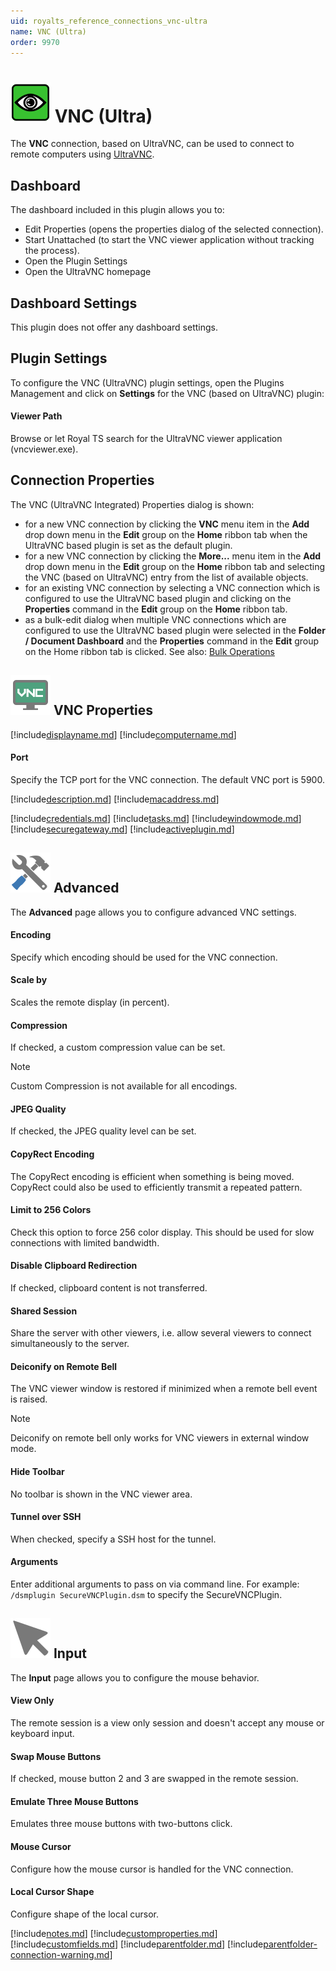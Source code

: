 ```yaml
---
uid: royalts_reference_connections_vnc-ultra
name: VNC (Ultra)
order: 9970
---
```


# ![](/r2023/images/RoyalTS/Plugins/Connections/VncUltra/SVG_PluginIcon_32.svg#img_header) VNC (Ultra)

The **VNC** connection, based on UltraVNC, can be used to connect to remote computers using [UltraVNC](http://www.uvnc.com/).

## Dashboard

The dashboard included in this plugin allows you to:

- Edit Properties (opens the properties dialog of the selected connection).
- Start Unattached (to start the VNC viewer application without tracking the process).
- Open the Plugin Settings
- Open the UltraVNC homepage

## Dashboard Settings

This plugin does not offer any dashboard settings.

## Plugin Settings

To configure the VNC (UltraVNC) plugin settings, open the Plugins Management and click on **Settings** for the VNC (based on UltraVNC) plugin:

#### Viewer Path

Browse or let Royal TS search for the UltraVNC viewer application (vncviewer.exe).

## Connection Properties

The VNC (UltraVNC Integrated) Properties dialog is shown:

- for a new VNC connection by clicking the **VNC** menu item in the **Add** drop down menu in the **Edit** group on the **Home** ribbon tab when the UltraVNC based plugin is set as the default plugin.
- for a new VNC connection by clicking the **More...** menu item in the **Add** drop down menu in the **Edit** group on the **Home** ribbon tab and selecting the VNC (based on UltraVNC) entry from the list of available objects.
- for an existing VNC connection by selecting a VNC connection which is configured to use the UltraVNC based plugin and clicking on the **Properties** command in the **Edit** group on the **Home** ribbon tab.
- as a bulk-edit dialog when multiple VNC connections which are configured to use the UltraVNC based plugin were selected in the **Folder / Document Dashboard** and the **Properties** command in the **Edit** group on the Home ribbon tab is clicked. See also: [Bulk Operations](xref:royalts_tutorials_bulk)

## ![](/r2023/images/RoyalTS/Plugins/Connections/VncUltra/SVG_PluginIconConnection_32.svg#img_header) VNC Properties

[!include[displayname.md](~/royalts/_shared/displayname.md)]
[!include[computername.md](~/royalts/_shared/computername.md)]

#### Port

Specify the TCP port for the VNC connection. The default VNC port is 5900.

[!include[description.md](~/royalts/_shared/description.md)]
[!include[macaddress.md](~/royalts/_shared/macaddress.md)]

[!include[credentials.md](~/royalts/_shared/credentials.md)]
[!include[tasks.md](~/royalts/_shared/tasks.md)]
[!include[windowmode.md](~/royalts/_shared/windowmode.md)]
[!include[securegateway.md](~/royalts/_shared/securegateway.md)]
[!include[activeplugin.md](~/royalts/_shared/activeplugin.md)]

## ![](/r2023/images/RoyalTS/Plugins/Connections/VncUltra/SVG_PageAdvanced_32.svg#img_header) Advanced

The **Advanced** page allows you to configure advanced VNC settings.

#### Encoding

Specify which encoding should be used for the VNC connection.

#### Scale by

Scales the remote display (in percent).

#### Compression

If checked, a custom compression value can be set.

> [!Note]
> Custom Compression is not available for all encodings.

#### JPEG Quality

If checked, the JPEG quality level can be set.

#### CopyRect Encoding

The CopyRect encoding is efficient when something is being moved. CopyRect could also be used to efficiently transmit a repeated pattern.

#### Limit to 256 Colors

Check this option to force 256 color display. This should be used for slow connections with limited bandwidth.

#### Disable Clipboard Redirection

If checked, clipboard content is not transferred.

#### Shared Session

Share the server with other viewers, i.e. allow several viewers to connect simultaneously to the server.

#### Deiconify on Remote Bell

The VNC viewer window is restored if minimized when a remote bell event is raised.

> [!Note]
> Deiconify on remote bell only works for VNC viewers in external window mode.

#### Hide Toolbar

No toolbar is shown in the VNC viewer area.

#### Tunnel over SSH

When checked, specify a SSH host for the tunnel.

#### Arguments

Enter additional arguments to pass on via command line. For example: `/dsmplugin SecureVNCPlugin.dsm` to specify the SecureVNCPlugin.

## ![](/r2023/images/RoyalTS/Plugins/Connections/VncUltra/SVG_PageInput_32.svg#img_header) Input

The **Input** page allows you to configure the mouse behavior.

#### View Only

The remote session is a view only session and doesn't accept any mouse or keyboard input.

#### Swap Mouse Buttons

If checked, mouse button 2 and 3 are swapped in the remote session.

#### Emulate Three Mouse Buttons

Emulates three mouse buttons with two-buttons click.

#### Mouse Cursor

Configure how the mouse cursor is handled for the VNC connection.

#### Local Cursor Shape

Configure shape of the local cursor.

[!include[notes.md](~/royalts/_shared/notes.md)]
[!include[customproperties.md](~/royalts/_shared/customproperties.md)]
[!include[customfields.md](~/royalts/_shared/customfields.md)]
[!include[parentfolder.md](~/royalts/_shared/parentfolder.md)]
[!include[parentfolder-connection-warning.md](~/royalts/_shared/parentfolder-connection-warning.md)]
